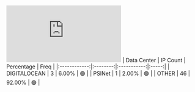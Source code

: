 ![Diagramm](https://github.com/obajay/StateSync-snapshots/blob/main/Projects/C4E/1/README.md)
| Data Center | IP Count | Percentage | Freq |
|:------------:|:--------:|:-----------:|:-----:|
| DIGITALOCEAN | 3 | 6.00% | 🟢 |
| PSINet | 1 | 2.00% | 🟢 |
| OTHER | 46 | 92.00% | 🟢 |